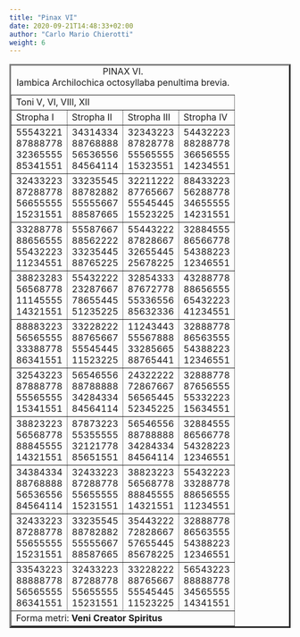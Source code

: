 ```yaml
---
title: "Pinax VI"
date: 2020-09-21T14:48:33+02:00
author: "Carlo Mario Chierotti"
weight: 6
---
```



<TABLE BORDER="3" CELLPADDING="5">
<CAPTION>PINAX VI.<BR>Iambica&nbsp;Archilochica&nbsp;octosyllaba&nbsp;penultima&nbsp;brevia.</CAPTION>
<TR>
<TD COLSPAN="4" CLASS="bc">Toni V, VI, VIII, XII </TD>
</TR>
<TR>
<TD CLASS="bc">Stropha I </TD>
<TD CLASS="bc">Stropha II </TD>
<TD CLASS="bc">Stropha III </TD>
<TD CLASS="bc">Stropha IV </TD>
</TR>
<TR>
<TD CLASS="bc">55543221<BR>87888778<BR>32365555<BR>85341551</TD>
<TD CLASS="bc">34314334<BR>88768888<BR>56536556<BR>84564114</TD>
<TD CLASS="bc">32343223<BR>87828778<BR>55565555<BR>15323551</TD>
<TD CLASS="bc">54432223<BR>88288778<BR>36656555<BR>14234551</TD>
</TR>
<TR>
<TD CLASS="bc">32433223<BR>87288778<BR>56655555<BR>15231551</TD>
<TD CLASS="bc">33235545<BR>88782882<BR>55555667<BR>88587665</TD>
<TD CLASS="bc">32211222<BR>87765667<BR>55545445<BR>15523225</TD>
<TD CLASS="bc">88433223<BR>56288778<BR>34655555<BR>14231551</TD>
</TR>
<TR>
<TD CLASS="bc">33288778<BR>88656555<BR>55432223<BR>11234551</TD>
<TD CLASS="bc">55587667<BR>88562222<BR>33235445<BR>88765225</TD>
<TD CLASS="bc">55443222<BR>87828667<BR>32655445<BR>25678225</TD>
<TD CLASS="bc">32884555<BR>86566778<BR>54388223<BR>12346551</TD>
</TR>
<TR>
<TD CLASS="bc">38823283<BR>56568778<BR>11145555<BR>14321551</TD>
<TD CLASS="bc">55432222<BR>23287667<BR>78655445<BR>51235225</TD>
<TD CLASS="bc">32854333<BR>87672778<BR>55336556<BR>85632336</TD>
<TD CLASS="bc">43288778<BR>88656555<BR>65432223<BR>41234551</TD>
</TR>
<TR>
<TD CLASS="bc">88883223<BR>56565555<BR>33388778<BR>86341551</TD>
<TD CLASS="bc">33228222<BR>88765667<BR>55545445<BR>11523225</TD>
<TD CLASS="bc">11243443<BR>55567888<BR>33285665<BR>88765441</TD>
<TD CLASS="bc">32888778<BR>86563555<BR>54388223<BR>12346551</TD>
</TR>
<TR>
<TD CLASS="bc">32543223<BR>87888778<BR>55565555<BR>15341551</TD>
<TD CLASS="bc">56546556<BR>88788888<BR>34284334<BR>84564114</TD>
<TD CLASS="bc">24322222<BR>72867667<BR>56565445<BR>52345225</TD>
<TD CLASS="bc">32888778<BR>87656555<BR>55332223<BR>15634551</TD>
</TR>
<TR>
<TD CLASS="bc">38823223<BR>56568778<BR>88845555<BR>14321551</TD>
<TD CLASS="bc">87873223<BR>55355555<BR>32121778<BR>85651551</TD>
<TD CLASS="bc">56546556<BR>88788888<BR>34284334<BR>84564114</TD>
<TD CLASS="bc">32884555<BR>86566778<BR>54328223<BR>12346551</TD>
</TR>
<TR>
<TD CLASS="bc">34384334<BR>88768888<BR>56536556<BR>84564114</TD>
<TD CLASS="bc">32433223<BR>87288778<BR>55655555<BR>15231551</TD>
<TD CLASS="bc">38823223<BR>56568778<BR>88845555<BR>14321551</TD>
<TD CLASS="bc">55432223<BR>33288778<BR>88656555<BR>11234551</TD>
</TR>
<TR>
<TD CLASS="bc">32433223<BR>87288778<BR>55655555<BR>15231551</TD>
<TD CLASS="bc">33235545<BR>88782882<BR>55555667<BR>88587665</TD>
<TD CLASS="bc">35443222<BR>72828667<BR>57655445<BR>85678225</TD>
<TD CLASS="bc">32888778<BR>86563555<BR>54388223<BR>12346551</TD>
</TR>
<TR>
<TD CLASS="bc">33543223<BR>88888778<BR>56565555<BR>86341551</TD>
<TD CLASS="bc">32433223<BR>87288778<BR>55655555<BR>15231551</TD>
<TD CLASS="bc">33228222<BR>88765667<BR>55545445<BR>11523225</TD>
<TD CLASS="bc">56543223<BR>88888778<BR>34565555<BR>14341551</TD>
</TR>
<TR>
<TD COLSPAN="4" CLASS="bc">Forma metri: <STRONG>Veni Creator Spiritus</STRONG></TD>
</TR>
</TABLE>


